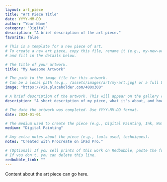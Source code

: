 ```yaml
---
layout: art_piece
title: "Art Piece Title"
date: YYYY-MM-DD
author: "Your Name"
category: "Digital"
description: "A brief description of the art piece."
favorite: false

# This is a template for a new piece of art.
# To create a new art piece, copy this file, rename it (e.g., my-new-art.md),
# and fill in the details below.

# The title of your artwork.
title: "My Awesome Artwork"

# The path to the image file for this artwork.
# Can be a local path (e.g., /assets/images/art/my-art.jpg) or a full URL.
image: "https://via.placeholder.com/400x300"

# A brief description of the artwork. This will appear on the gallery card.
description: "A short description of my piece, what it's about, and how I made it."

# The date the artwork was completed. Use YYYY-MM-DD format.
date: 2024-01-01

# The medium used to create the piece (e.g., Digital Painting, Ink, Watercolor).
medium: "Digital Painting"

# Any extra notes about the piece (e.g., tools used, techniques).
notes: "Created with Procreate on iPad Pro."

# (Optional) If you sell prints of this work on Redbubble, paste the full URL here.
# If you don't, you can delete this line.
redbubble_link: ""
---
```


Content about the art piece can go here. 